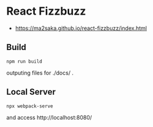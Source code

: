 # React Fizzbuzz

- https://ma2saka.github.io/react-fizzbuzz/index.html

## Build

```
npm run build
```

outputing files for ./docs/ .

## Local Server

```
npx webpack-serve
```

and access http://localhost:8080/
